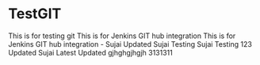 # TestGIT
This is for testing git
This is for Jenkins GIT hub integration 
This is for Jenkins GIT hub integration - Sujai Updated
Sujai Testing
Sujai Testing 123 Updated
Sujai Latest Updated
gjhghgjhgjh
3131311
